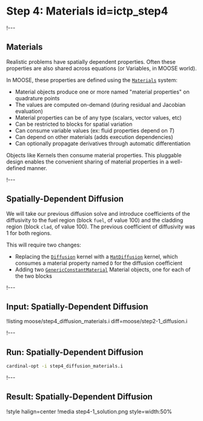 # Step 4: Materials id=ictp_step4

!---

## Materials

Realistic problems have spatially dependent properties. Often these properties are also shared across equations (or Variables, in MOOSE world).

In MOOSE, these properties are defined using the [`Materials`](Materials/index.md) system:

- Material objects produce one or more named "material properties" on quadrature points
- The values are computed on-demand (during residual and Jacobian evaluation)
- Material properties can be of any type (scalars, vector values, etc)
- Can be restricted to blocks for spatial variation
- Can consume variable values (ex: fluid properties depend on $T$)
- Can depend on other materials (adds execution dependencies)
- Can optionally propagate derivatives through automatic differentiation

Objects like Kernels then consume material properties. This pluggable design enables the convenient sharing of material properties in a well-defined manner.

!---

## Spatially-Dependent Diffusion

We will take our previous diffusion solve and introduce coefficients of the diffusivity to the fuel region (block `fuel`, of value $100$) and the cladding region (block `clad`, of value $100$). The previous coefficient of diffusivity was $1$ for both regions.

This will require two changes:

- Replacing the [`Diffusion`](Diffusion.md) kernel with a [`MatDiffusion`](MatDiffusion.md) kernel, which consumes a material property named `D` for the diffusion coefficient
- Adding two [`GenericConstantMaterial`](GenericConstantMaterial.md) Material objects, one for each of the two blocks

!---

## Input: Spatially-Dependent Diffusion

!listing moose/step4_diffusion_materials.i diff=moose/step2-1_diffusion.i

!---

## Run: Spatially-Dependent Diffusion

```bash
cardinal-opt -i step4_diffusion_materials.i
```

!---

## Result: Spatially-Dependent Diffusion

!style halign=center
!media step4-1_solution.png style=width:50%
